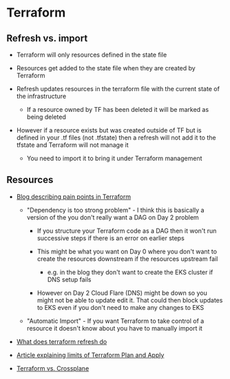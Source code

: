 # Terraform

## Refresh vs. import

* Terraform will only resources defined in the state file
* Resources get added to the state file when they are created by Terraform
* Refresh updates resources in the terraform file with the current state of the infrastructure
   * If a resource owned by TF has been deleted it will be marked as being deleted

* However if a resource exists but was created outside of TF but is defined in your .tf files (not .tfstate) then
   a refresh will not add it to the tfstate and Terraform will not manage it
   * You need to import it to bring it under Terraform management

## Resources

* [Blog describing pain points in Terraform](https://www.qovery.com/blog/terraform-not-the-golden-hammer/)
   * "Dependency is too strong problem" - I think this is basically a version of the you don't really want a DAG on Day 2 problem
      * If you structure your Terraform code as a DAG then it won't run successive steps if there is an error on earlier steps
      * This might be what you want on Day 0 where you don't want to create the resources downstream if the resources upstream fail
         * e.g. in the blog they don't want to create the EKS cluster if DNS setup fails

      * However on Day 2 Cloud Flare (DNS) might be down so you might not be able to update edit it. That could then block
         updates to EKS even if you don't need to make any changes to EKS

   * "Automatic Import" - If you want Terraform to take control of a resource it doesn't know about you have to manually import it

* [What does terraform refresh do](https://stackoverflow.com/questions/42628660/what-does-terraform-refresh-really-do)

* [Article explaining limits of Terraform Plan and Apply](https://medium.com/@bgrant0607/infrastructure-as-code-reminds-me-of-make-run-all-15eb6628f306)

* [Terraform vs. Crossplane](https://blog.crossplane.io/crossplane-vs-terraform/)